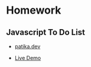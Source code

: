# Homework 

## Javascript To Do List

* [patika.dev](https://www.patika.dev/tr)

* [Live Demo](https://mehmetaydar01.github.io/JS-ToDoList/)
